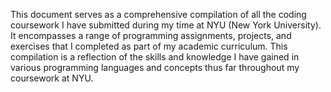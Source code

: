This document serves as a comprehensive compilation of all the coding coursework I have submitted during my time at NYU (New York University). 
It encompasses a range of programming assignments, projects, and exercises that I completed as part of my academic curriculum. 
This compilation is a reflection of the skills and knowledge I have gained in various programming languages and concepts thus far throughout my coursework at NYU.
